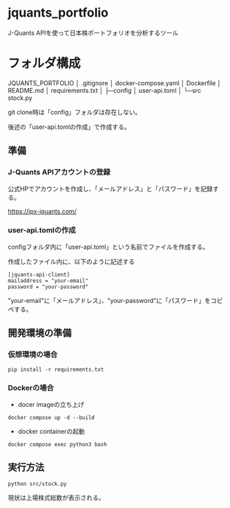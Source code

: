 # jquants_portfolio
J-Quants APIを使って日本株ポートフォリオを分析するツール

# フォルダ構成

JQUANTS_PORTFOLIO
│  .gitignore
│  docker-compose.yaml
│  Dockerfile
│  README.md
│  requirements.txt
│
├─config
│       user-api.toml
│
└─src
        stock.py

git clone時は「config」フォルダは存在しない。

後述の「user-api.tomlの作成」で作成する。

## 準備
### J-Quants APIアカウントの登録

公式HPでアカウントを作成し、「メールアドレス」と「パスワード」を記録する。

https://jpx-jquants.com/

### user-api.tomlの作成

configフォルダ内に「user-api.toml」という名前でファイルを作成する。

作成したファイル内に、以下のように記述する
```
[jquants-api-client]
mailaddress = "your-email"
password = "your-password"
```

"your-email"に「メールアドレス」、"your-password"に「パスワード」をコピペする。

## 開発環境の準備
### 仮想環境の場合

```
pip install -r requirements.txt
```

### Dockerの場合

- docer imageの立ち上げ
```
docker compose up -d --build
```
- docker containerの起動
```
docker compose exec python3 bash
```

## 実行方法

```
python src/stock.py
```

現状は上場株式総数が表示される。